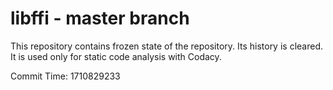 # libffi - master branch

This repository contains frozen state of the repository.
Its history is cleared. It is used only for static code
analysis with Codacy.

Commit Time: 1710829233